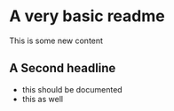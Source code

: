 # A very basic readme

This is some new content

## A Second headline
- this should be documented
- this as well
